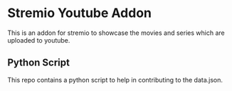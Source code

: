 # Stremio Youtube Addon
This is an addon for stremio to showcase the movies and series which are uploaded to youtube.
## Python Script
This repo contains a python script to help in contributing to the data.json.
